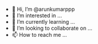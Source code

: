 - 👋 Hi, I’m @arunkumarppp
- 👀 I’m interested in ...
- 🌱 I’m currently learning ...
- 💞️ I’m looking to collaborate on ...
- 📫 How to reach me ...

<!---
arunkumarppp/arunkumarppp is a ✨ special ✨ repository because its `README.md` (this file) appears on your GitHub profile.
You can click the Preview link to take a look at your changes.
--->
